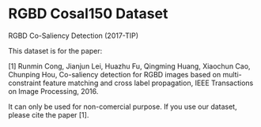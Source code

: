 # RGBD Cosal150 Dataset
RGBD Co-Saliency Detection (2017-TIP)

This dataset is for the paper: 

[1] Runmin Cong, Jianjun Lei, Huazhu Fu, Qingming Huang, Xiaochun Cao, Chunping Hou, Co-saliency detection for RGBD images based on multi-constraint feature matching and cross label propagation, IEEE Transactions on Image Processing, 2016.

It can only be used for non-comercial purpose. If you use our dataset, please cite the paper [1].
